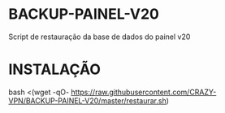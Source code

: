 # BACKUP-PAINEL-V20
Script de restauração da base de dados do painel v20

# INSTALAÇÃO
bash <(wget -qO- https://raw.githubusercontent.com/CRAZY-VPN/BACKUP-PAINEL-V20/master/restaurar.sh)
